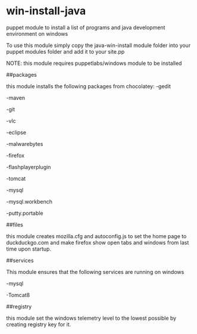 # win-install-java
puppet module to install a list of programs and java development environment on windows

To use this module simply copy the java-win-install module folder into your puppet modules folder and add it to your site.pp

NOTE: this module requires puppetlabs/windows module to be installed 

##packages

this module installs the following packages from chocolatey:
-gedit

-maven

-git

-vlc

-eclipse

-malwarebytes

-firefox

-flashplayerplugin

-tomcat

-mysql

-mysql.workbench

-putty.portable

##files

this module creates mozilla.cfg and autoconfig.js
to set the home page to duckduckgo.com and make firefox show open tabs and windows from last time upon startup.

##services

This module ensures that the following services are running on windows

-mysql

-Tomcat8

##registry

this module set the windows telemetry level to the lowest possible by creating registry key for it.
